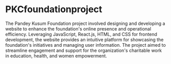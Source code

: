 # PKCfoundationproject
The Pandey Kusum Foundation project involved designing and developing a website to enhance the foundation's online presence and operational efficiency. Leveraging JavaScript, React.js, HTML, and CSS for frontend development, the website provides an intuitive platform for showcasing the foundation's initiatives and managing user information. The project aimed to streamline engagement and support for the organization's charitable work in education, health, and women empowerment.
